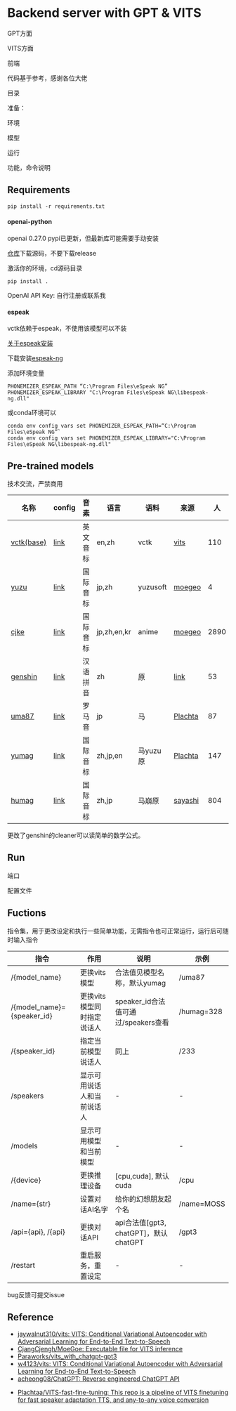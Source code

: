 # Backend server with GPT & VITS

GPT方面

VITS方面

前端

代码基于参考，感谢各位大佬



目录



准备：

环境

模型

运行

功能，命令说明



## Requirements

```
pip install -r requirements.txt
```

#### openai-python

openai 0.27.0 pypi已更新，但最新库可能需要手动安装

[仓库](https://github.com/openai/openai-python)下载源码，不要下载release

激活你的环境，cd源码目录

```
pip install .
```

OpenAI API Key: 自行注册或联系我

#### espeak

vctk依赖于espeak，不使用该模型可以不装

[关于espeak安装](https://github.com/bootphon/phonemizer/issues/44)

下载安装[espeak-ng](https://github.com/espeak-ng/espeak-ng/releases)

添加环境变量

```
PHONEMIZER_ESPEAK_PATH “C:\Program Files\eSpeak NG”
PHONEMIZER_ESPEAK_LIBRARY "C:\Program Files\eSpeak NG\libespeak-ng.dll"
```

或conda环境可以

```
conda env config vars set PHONEMIZER_ESPEAK_PATH=“C:\Program Files\eSpeak NG”`
conda env config vars set PHONEMIZER_ESPEAK_LIBRARY="C:\Program Files\eSpeak NG\libespeak-ng.dll"
```

## Pre-trained models

技术交流，严禁商用

| 名称                                                         | config                                                       | 音素     | 语言        | 语料     | 来源                                                         | 人   |
| ------------------------------------------------------------ | ------------------------------------------------------------ | -------- | ----------- | -------- | ------------------------------------------------------------ | ---- |
| [vctk(base)](https://drive.google.com/drive/folders/1ksarh-cJf3F5eKJjLVWY0X1j1qsQqiS2) | [link](https://github.com/jaywalnut310/vits/blob/main/configs/vctk_base.json) | 英文音标 | en,zh       | vctk     | [vits](https://github.com/jaywalnut310/vits)                 | 110  |
| [yuzu](https://sjtueducn-my.sharepoint.com/:u:/g/personal/cjang_cjengh_sjtu_edu_cn/EQ0IKHchgzZAt0E6GryW17EBsIlIkmby6BcO9FtoODjwNQ?e=5uzWtj) | [link](https://sjtueducn-my.sharepoint.com/:u:/g/personal/cjang_cjengh_sjtu_edu_cn/EYZfZuW5jtxIqIesYOpFuB4BVWtItUIO2f9YxGQZelRxaQ?e=MCZPCL) | 国际音标 | jp,zh       | yuzusoft | [moegeo](https://github.com/CjangCjengh/TTSModels)           | 4    |
| [cjke](https://sjtueducn-my.sharepoint.com/:u:/g/personal/cjang_cjengh_sjtu_edu_cn/EfW8nGHBejxEisHhxVjq1v4BOxqT7YJ-p_pudTPEoDDxxw?e=O8DNrR) | [link](https://sjtueducn-my.sharepoint.com/:u:/g/personal/cjang_cjengh_sjtu_edu_cn/ERQ2nNccQmBHhnbxItByn0YB0SQ-UHCahzoIGXb2RA-FoQ?e=mQ6fKo) | 国际音标 | jp,zh,en,kr | anime    | [moegeo](https://github.com/CjangCjengh/TTSModels)           | 2890 |
| [genshin](https://huggingface.co/lrioxh/vits/blob/main/G_809000.pth) | [link](https://huggingface.co/lrioxh/vits/blob/main/genshin809.json) | 汉语拼音 | zh          | 原       | [link](http://nscc-gz.cn/)                                   | 53   |
| [uma87](https://huggingface.co/spaces/Plachta/VITS-Umamusume-voice-synthesizer/blob/main/pretrained_models/G_jp.pth) | [link](https://huggingface.co/spaces/Plachta/VITS-Umamusume-voice-synthesizer/blob/main/configs/uma87.json) | 罗马音   | jp          | 马       | [Plachta](https://huggingface.co/spaces/Plachta/VITS-Umamusume-voice-synthesizer) | 87   |
| [yumag](https://huggingface.co/spaces/Plachta/VITS-Umamusume-voice-synthesizer/blob/main/pretrained_models/G_trilingual.pth) | [link](https://huggingface.co/spaces/Plachta/VITS-Umamusume-voice-synthesizer/blob/main/configs/uma_trilingual.json) | 国际音标 | zh,jp,en    | 马yuzu原 | [Plachta](https://huggingface.co/spaces/Plachta/VITS-Umamusume-voice-synthesizer) | 147  |
| [humag](https://huggingface.co/spaces/Plachta/VITS-Umamusume-voice-synthesizer) | [link](https://huggingface.co/spaces/sayashi/vits-uma-genshin-honkai/blob/main/model/config.json) | 国际音标 | zh,jp       | 马崩原   | [sayashi](https://huggingface.co/spaces/sayashi/vits-uma-genshin-honkai) | 804  |

更改了genshin的cleaner可以读简单的数学公式。

## Run

端口

配置文件

## Fuctions
指令集，用于更改设定和执行一些简单功能，无需指令也可正常运行，运行后可随时输入指令

| 指令                       | 作用                       | 说明                                  | 示例       |
| -------------------------- | -------------------------- | ------------------------------------- | ---------- |
| /{model_name}              | 更换vits模型               | 合法值见模型名称，默认yumag           | /uma87     |
| /{model_name}={speaker_id} | 更换vits模型同时指定说话人 | speaker_id合法值可通过/speakers查看   | /humag=328 |
| /{speaker_id}              | 指定当前模型说话人         | 同上                                  | /233       |
| /speakers                  | 显示可用说话人和当前说话人 | -                                     | -          |
| /models                    | 显示可用模型和当前模型     | -                                     | -          |
| /{device}                  | 更换推理设备               | [cpu,cuda], 默认cuda                  | /cpu       |
| /name={str}                | 设置对话AI名字             | 给你的幻想朋友起个名                  | /name=MOSS |
| /api={api}, /{api}         | 更换对话API                | api合法值[gpt3, chatGPT]，默认chatGPT | /gpt3      |
| /restart                   | 重启服务，重置设定         | -                                     | -          |



bug反馈可提交issue

## Reference
- [jaywalnut310/vits: VITS: Conditional Variational Autoencoder with Adversarial Learning for End-to-End Text-to-Speech](https://github.com/jaywalnut310/vits)
- [CjangCjengh/MoeGoe: Executable file for VITS inference](https://github.com/CjangCjengh/MoeGoe)
- [Paraworks/vits_with_chatgpt-gpt3](https://github.com/Paraworks/vits_with_chatgpt-gpt3)
- [w4123/vits: VITS: Conditional Variational Autoencoder with Adversarial Learning for End-to-End Text-to-Speech](https://github.com/w4123/vits)
- [acheong08/ChatGPT: Reverse engineered ChatGPT API](https://github.com/acheong08/ChatGPT)

+ [Plachtaa/VITS-fast-fine-tuning: This repo is a pipeline of VITS finetuning for fast speaker adaptation TTS, and any-to-any voice conversion](https://github.com/Plachtaa/VITS-fast-fine-tuning)